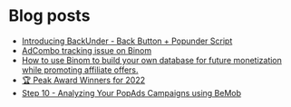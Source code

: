 # Blog posts
<!-- BLOG-POST-LIST:START -->
- [Introducing BackUnder - Back Button + Popunder Script](https://afflift.com/f/threads/introducing-backunder-back-button-popunder-script.10073/)
- [AdCombo tracking issue on Binom](https://afflift.com/f/threads/adcombo-tracking-issue-on-binom.5640/)
- [How to use Binom to build your own database for future monetization while promoting affiliate offers.](https://afflift.com/f/threads/how-to-use-binom-to-build-your-own-database-for-future-monetization-while-promoting-affiliate-offers.10145/)
- [🏆 Peak Award Winners for 2022](https://afflift.com/f/threads/%F0%9F%8F%86-peak-award-winners-for-2022.10102/)
- [Step 10 - Analyzing Your PopAds Campaigns using BeMob](https://afflift.com/f/threads/step-10-analyzing-your-popads-campaigns-using-bemob.2947/)
<!-- BLOG-POST-LIST:END -->
